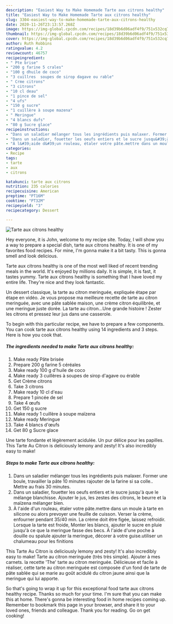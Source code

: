 ```yaml
---
description: "Easiest Way to Make Homemade Tarte aux citrons healthy"
title: "Easiest Way to Make Homemade Tarte aux citrons healthy"
slug: 3304-easiest-way-to-make-homemade-tarte-aux-citrons-healthy
date: 2020-11-26T23:13:57.268Z
image: https://img-global.cpcdn.com/recipes/18d39b6d06adf4f9/751x532cq70/tarte-aux-citrons-healthy-photo-principale-de-la-recette.jpg
thumbnail: https://img-global.cpcdn.com/recipes/18d39b6d06adf4f9/751x532cq70/tarte-aux-citrons-healthy-photo-principale-de-la-recette.jpg
cover: https://img-global.cpcdn.com/recipes/18d39b6d06adf4f9/751x532cq70/tarte-aux-citrons-healthy-photo-principale-de-la-recette.jpg
author: Ruth Robbins
ratingvalue: 4.2
reviewcount: 46757
recipeingredient:
- " Pte brise"
- "200 g farine 5 crales"
- "100 g dhuile de coco"
- "3 cuillres  soupes de sirop dagave ou rable"
- " Crme citrons"
- "3 citrons"
- "10 cl deau"
- "1 pince de sel"
- "4 ufs"
- "150 g sucre"
- "1 cuillère à soupe mazena"
- " Meringue"
- "4 blancs dufs"
- "80 g Sucre glace"
recipeinstructions:
- "Dans un saladier mélanger tous les ingrédients puis malaxer. Former une boule, travailler la pâte 10 minutes rajouter de la farine si sa colle.. Mettre au frais 30 minutes."
- "Dans un saladier, fouetter les oeufs entiers et le sucre jusqu&#39;à que le mélange blanchisse. Ajouter le jus, les zestes des citrons, le beurre et la maïzena mélanger bien."
- "À l&#39;aide d&#39;un rouleau, étaler votre pâte.mettre dans un moule à tarte en silicone ou alors prevoyer une feuille de cuisson. Verser la crème, enfourner pendant 35/40 min. La crème doit être figée, laissez refroidir. Lorsque la tarte est froide, Monter les blancs, ajouter le sucre en pluie jusqu&#39;à ce que la meringue fasse des becs. À l&#39;aide d&#39;une poche à douille ou spalule ajouter la meringue, décorer à votre guise.utiliser un chalumeau pour les finitions"
categories:
- Recipe
tags:
- tarte
- aux
- citrons

katakunci: tarte aux citrons 
nutrition: 235 calories
recipecuisine: American
preptime: "PT16M"
cooktime: "PT32M"
recipeyield: "3"
recipecategory: Dessert

---
```



![Tarte aux citrons healthy](https://img-global.cpcdn.com/recipes/18d39b6d06adf4f9/751x532cq70/tarte-aux-citrons-healthy-photo-principale-de-la-recette.jpg)

Hey everyone, it is John, welcome to my recipe site. Today, I will show you a way to prepare a special dish, tarte aux citrons healthy. It is one of my favorites food recipes. For mine, I'm gonna make it a bit tasty. This is gonna smell and look delicious.

Tarte aux citrons healthy is one of the most well liked of recent trending meals in the world. It's enjoyed by millions daily. It is simple, it is fast, it tastes yummy. Tarte aux citrons healthy is something that I have loved my entire life. They're nice and they look fantastic.

Un dessert classique, la tarte au citron meringuée, expliquée étape par étape en vidéo. Je vous propose ma meilleure recette de tarte au citron meringuée, avec une pâte sablée maison, une crème citron équilibrée, et une meringue juste dorée. La tarte au citron…Une grande histoire ! Zester les citrons et pressez leur jus dans une casserole.


To begin with this particular recipe, we have to prepare a few components. You can cook tarte aux citrons healthy using 14 ingredients and 3 steps. Here is how you cook that.

<!--inarticleads1-->

##### The ingredients needed to make Tarte aux citrons healthy:

1. Make ready  Pâte brisée
1. Prepare 200 g farine 5 céréales
1. Make ready 100 g d&#39;huile de coco
1. Make ready 3 cuillères à soupes de sirop d&#39;agave ou érable
1. Get  Crème citrons
1. Take 3 citrons
1. Make ready 10 cl d&#39;eau
1. Prepare 1 pincée de sel
1. Take 4 œufs
1. Get 150 g sucre
1. Make ready 1 cuillère à soupe maïzena
1. Make ready  Meringue
1. Take 4 blancs d&#39;œufs
1. Get 80 g Sucre glace


Une tarte fondante et légèrement acidulée. Un pur délice pour les papilles. This Tarte Au Citron is deliciously lemony and zesty! It&#39;s also incredibly easy to make! 

<!--inarticleads2-->

##### Steps to make Tarte aux citrons healthy:

1. Dans un saladier mélanger tous les ingrédients puis malaxer. Former une boule, travailler la pâte 10 minutes rajouter de la farine si sa colle.. Mettre au frais 30 minutes.
1. Dans un saladier, fouetter les oeufs entiers et le sucre jusqu&#39;à que le mélange blanchisse. Ajouter le jus, les zestes des citrons, le beurre et la maïzena mélanger bien.
1. À l&#39;aide d&#39;un rouleau, étaler votre pâte.mettre dans un moule à tarte en silicone ou alors prevoyer une feuille de cuisson. Verser la crème, enfourner pendant 35/40 min. La crème doit être figée, laissez refroidir. Lorsque la tarte est froide, Monter les blancs, ajouter le sucre en pluie jusqu&#39;à ce que la meringue fasse des becs. À l&#39;aide d&#39;une poche à douille ou spalule ajouter la meringue, décorer à votre guise.utiliser un chalumeau pour les finitions


This Tarte Au Citron is deliciously lemony and zesty! It&#39;s also incredibly easy to make! Tarte au citron meringuée (très très simple). Ajouter à mes carnets. la recette &#39;The&#39; tarte au citron meringuée. Délicieuse et facile à réaliser, cette tarte au citron meringuée est composée d&#39;un fond de tarte de pâte sablée qui se marie au goût acidulé du citron jaune ainsi que la meringue qui lui apporte. 

So that's going to wrap it up for this exceptional food tarte aux citrons healthy recipe. Thanks so much for your time. I'm sure that you can make this at home. There's gonna be interesting food in home recipes coming up. Remember to bookmark this page in your browser, and share it to your loved ones, friends and colleague. Thank you for reading. Go on get cooking!
